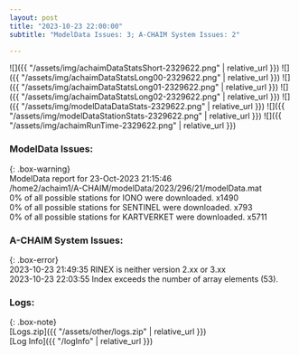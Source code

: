 ```yaml
---
layout: post
title: "2023-10-23 22:00:00"
subtitle: "ModelData Issues: 3; A-CHAIM System Issues: 2"

---
```


![]({{ "/assets/img/achaimDataStatsShort-2329622.png" | relative_url }})
![]({{ "/assets/img/achaimDataStatsLong00-2329622.png" | relative_url }})
![]({{ "/assets/img/achaimDataStatsLong01-2329622.png" | relative_url }})
![]({{ "/assets/img/achaimDataStatsLong02-2329622.png" | relative_url }})
![]({{ "/assets/img/modelDataDataStats-2329622.png" | relative_url }})
![]({{ "/assets/img/modelDataStationStats-2329622.png" | relative_url }})
![]({{ "/assets/img/achaimRunTime-2329622.png" | relative_url }})


### ModelData Issues:  
  
{: .box-warning}  
 ModelData report for 23-Oct-2023 21:15:46   
 /home2/achaim1/A-CHAIM/modelData/2023/296/21/modelData.mat   
 0% of all possible stations for IONO were downloaded. x1490   
 0% of all possible stations for SENTINEL were downloaded. x793   
 0% of all possible stations for KARTVERKET were downloaded. x5711   
  
### A-CHAIM System Issues:  
  
{: .box-error}  
2023-10-23 21:49:35 RINEX is neither version 2.xx or 3.xx  
2023-10-23 22:03:55 Index exceeds the number of array elements (53).  

### Logs:  
  
{: .box-note}  
[Logs.zip]({{ "/assets/other/logs.zip" | relative_url }})  
[Log Info]({{ "/logInfo" | relative_url }})  
